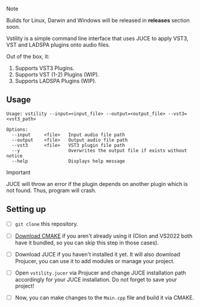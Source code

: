 > [!NOTE]
> Builds for Linux, Darwin and Windows will be released in **releases** section soon.

Vstility is a simple command line interface that uses JUCE to apply VST3, VST and LADSPA plugins onto audio files. 

Out of the box, it:

1. Supports VST3 Plugins.
2. Supports VST (1-2) Plugins (WIP).
3. Supports LADSPA Plugins (WIP).

## Usage

```
Usage: vstility --input=<input_file> --output=<output_file> --vst3=<vst3_path>

Options:
  --input     <file>   Input audio file path
  --output    <file>   Output audio file path
  --vst3      <file>   VST3 plugin file path
  --y                  Overwrites the output file if exists without notice
  --help               Displays help message
```

> [!IMPORTANT]
> JUCE will throw an error if the plugin depends on another plugin which is not found. Thus, program will crash.

## Setting up

* [ ] `git clone` this repository.

* [ ] [Download CMAKE](https://cmake.org/download/) if you aren't already using it (Clion and VS2022 both have it bundled, so you can skip this step in those cases).

* [ ] Download JUCE if you haven't installed it yet. It will also download Projucer, you can use it to add modules or manage your project.

* [ ] Open `vstility.jucer` via Projucer and change JUCE installation path accordingly for your JUCE installation. Do not forget to save your project!

* [ ] Now, you can make changes to the `Main.cpp` file and build it via CMAKE. 
